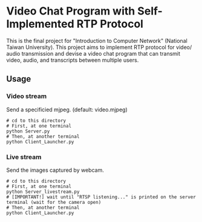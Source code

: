 # Video Chat Program with Self-Implemented RTP Protocol
This is the final project for "Introduction to Computer Network" (National Taiwan University). This project aims to implement RTP protocol for video/ audio transmission and devise a video chat program that can transmit video, audio, and transcripts between multiple users.
## Usage
### Video stream
Send a specificied mjpeg. (default: video.mjpeg)
```
# cd to this directory
# First, at one terminal
python Server.py
# Then, at another terminal
python Client_Launcher.py
```
### Live stream
Send the images captured by webcam.
```
# cd to this directory
# First, at one terminal
python Server_livestream.py
# [IMPORTANT!] wait until "RTSP listening..." is printed on the server terminal (wait for the camera open)
# Then, at another terminal
python Client_Launcher.py
```
